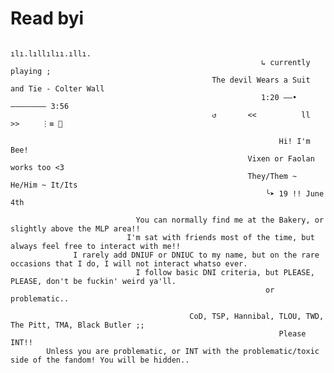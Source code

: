 # Read byi

                                                             ılı.lıllılıı.ıllı.
                                                            ↳ currently playing ;
                                                 The devil Wears a Suit and Tie - Colter Wall
                                                            1:20 ——•———————— 3:56
                                                 ↺       <<          ll          >>     ⋮≡ 🎵

                                                                Hi! I'm Bee!
                                                         Vixen or Faolan works too <3
                                                         They/Them ~ He/Him ~ It/Its
                                                             ╰➤ 19 !! June 4th
  
                                You can normally find me at the Bakery, or slightly above the MLP area!! 
                              I'm sat with friends most of the time, but always feel free to interact with me!! 
                  I rarely add DNIUF or DNIUC to my name, but on the rare occasions that I do, I will not interact whatso ever.
                                I follow basic DNI criteria, but PLEASE, PLEASE, don't be fuckin' weird ya'll.
                                                             or problematic..
                                                         
                                            CoD, TSP, Hannibal, TLOU, TWD, The Pitt, TMA, Black Butler ;; 
                                                                Please INT!!
            Unless you are problematic, or INT with the problematic/toxic side of the fandom! You will be hidden..
